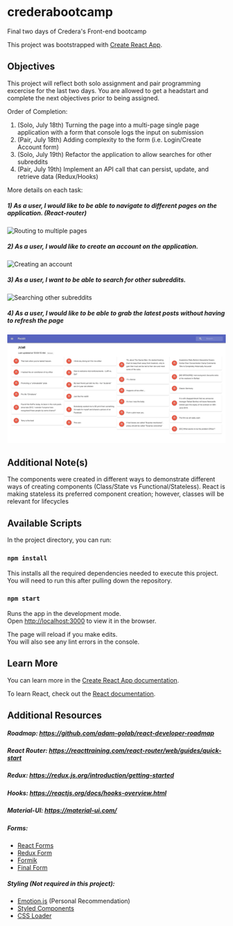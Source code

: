 # crederabootcamp
Final two days of Credera's Front-end bootcamp

This project was bootstrapped with [Create React App](https://github.com/facebook/create-react-app).

## Objectives
This project will reflect both solo assignment and pair programming excercise for the last two days. You are allowed to get a headstart and complete the next objectives prior to being assigned.

Order of Completion:
1) (Solo, July 18th) Turning the page into a multi-page single page application with a form that console logs the input on submission 
2) (Pair, July 18th) Adding complexity to the form (i.e. Login/Create Account form)
3) (Solo, July 19th) Refactor the application to allow searches for other subreddits
4) (Pair, July 19th) Implement an API call that can persist, update, and retrieve data (Redux/Hooks)

More details on each task:
##### 1) As a user, I would like to be able to navigate to different pages on the application. (React-router)

![Routing to multiple pages](demo/react-router.gif)

##### 2) As a user, I would like to create an account on the application.

![Creating an account](demo/form.gif)

##### 3) As a user, I want to be able to search for other subreddits.

![Searching other subreddits](demo/search.gif)

##### 4) As a user, I would like to be able to grab the latest posts without having to refresh the page

![Invalidating data to fetch new](demo/invalidate.gif)

## Additional Note(s)
The components were created in different ways to demonstrate different ways of creating components (Class/State vs Functional/Stateless). React is making stateless its preferred component creation; however, classes will be relevant for lifecycles

## Available Scripts

In the project directory, you can run:

### `npm install`

This installs all the required dependencies needed to execute this project. You will need to run this after pulling down the repository.

### `npm start`

Runs the app in the development mode.<br>
Open [http://localhost:3000](http://localhost:3000) to view it in the browser.

The page will reload if you make edits.<br>
You will also see any lint errors in the console.

## Learn More

You can learn more in the [Create React App documentation](https://facebook.github.io/create-react-app/docs/getting-started).

To learn React, check out the [React documentation](https://reactjs.org/).

## Additional Resources
##### Roadmap: https://github.com/adam-golab/react-developer-roadmap

##### React Router: https://reacttraining.com/react-router/web/guides/quick-start
##### Redux: https://redux.js.org/introduction/getting-started
##### Hooks: https://reactjs.org/docs/hooks-overview.html
##### Material-UI: https://material-ui.com/

##### Forms: 
- [React Forms](https://reactjs.org/docs/forms.html)
- [Redux Form](https://redux-form.com/7.0.3/)
- [Formik](https://github.com/jaredpalmer/formik)
- [Final Form](https://github.com/final-form/react-final-form)

##### Styling (Not required in this project):
- [Emotion.js](https://github.com/emotion-js/emotion) (Personal Recommendation)
- [Styled Components](https://www.styled-components.com/)
- [CSS Loader](https://github.com/webpack-contrib/css-loader)
